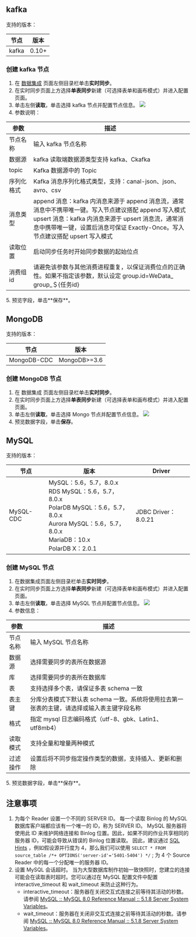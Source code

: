 ## kafka
支持的版本：

| 节点 | 版本 | 
|---------|---------|
|kafka	|0.10+|

### 创建 kafka 节点
1. 在 [数据集成]() 页面左侧目录栏单击**实时同步**。
2. 在实时同步页面上方选择**单表同步**新建（可选择表单和画布模式）并进入配置页面。
3. 单击左侧**读取**，单击选择 kafka 节点并配置节点信息。
![](https://qcloudimg.tencent-cloud.cn/raw/6beb9ff521c0e55386140d93bce5ae19.png)
4. 参数说明：
<table>
<thead>
<tr>
<th>参数</th>
<th>描述</th>
</tr>
</thead>
<tbody><tr>
<td>节点名称</td>
<td>输入 kafka 节点名称</td>
</tr>
<tr>
<td>数据源</td>
<td>kafka 读取端数据源类型支持 kafka、Ckafka</td>
</tr>
<tr>
<td>topic</td>
<td>Kafka 数据源中的 Topic</td>
</tr>
<tr>
<td>序列化格式</td>
<td>Kafka 消息序列化格式类型，支持：canal-json、json、avro、csv</td>
</tr>
<tr>
<td>消息类型</td>
<td>append 消息：kafka 内消息来源于 append 消息流，通常消息中不携带唯一键。写入节点建议搭配 append 写入模式<br>upsert 消息：kafka 内消息来源于 upsert 消息流，通常消息中携带唯一键，设置后消息可保证 Exactly-Once。写入节点建议搭配 upsert 写入模式</td>
</tr>
<tr>
<td>读取位置</td>
<td>启动同步任务时开始同步数据的起始位点</td>
</tr>
<tr>
<td>消费组 id</td>
<td>请避免该参数与其他消费进程重复，以保证消费位点的正确性。如果不指定该参数，默认设定 group.id=WeData_ group_＄{任务id}</td>
</tr>
</tbody></table>
5. 预览字段，单击**保存**。

## MongoDB
支持的版本：

| 节点 | 版本 | 
|---------|---------|
|MongoDB-CDC	|MongoDB>=3.6|

### 创建 MongoDB 节点
1. 在 数据集成 页面左侧目录栏单击**实时同步**。
2. 在实时同步页面上方选择**单表同步**新建（可选择表单和画布模式）并进入配置页面。
3. 单击左侧**读取**，单击选择 Mongo 节点并配置节点信息。
![](https://qcloudimg.tencent-cloud.cn/raw/46d1e215bcbbdd1fc961e047e10525b5.png)
4. 预览数据字段，单击**保存**。

## MySQL
支持的版本：

| 节点 | 版本 | Driver|
|---------|---------|	---------|	
|MySQL-CDC 	|MySQL：5.6，5.7，8.0.x<br>RDS MySQL：5.6，5.7， 8.0.x<br>PolarDB MySQL：5.6，5.7，8.0.x<br>Aurora MySQL：5.6，5.7，8.0.x<br>MariaDB：10.x<br>PolarDB X：2.0.1	|JDBC Driver：8.0.21|

### 创建 MySQL 节点
1. 在数据集成页面左侧目录栏单击**实时同步**。
2. 在实时同步页面上方选择**单表同步**新建（可选择表单和画布模式）并进入配置页面。
3. 单击左侧**读取**，单击选择 MySQL 节点并配置节点信息。
![](https://qcloudimg.tencent-cloud.cn/raw/8f7635438de658e3d26cb74d62da060b.png)
4. 参数信息：
<table>
<thead>
<tr>
<th>参数</th>
<th>描述</th>
</tr>
</thead>
<tbody><tr>
<td>节点名称</td>
<td>输入 MySQL 节点名称</td>
</tr>
<tr>
<td>数据源</td>
<td>选择需要同步的表所在数据源</td>
</tr>
<tr>
<td>库</td>
<td>选择需要同步的表所在数据库</td>
</tr>
<tr>
<td>表</td>
<td>支持选择多个表，请保证多表 schema 一致</td>
</tr>
<tr>
<td>表主键</td>
<td>分库分表模式下默认表 schema 一致。系统将使用拉去第一张表的主键，请选择或输入表主键字段名称</td>
</tr>
<tr>
<td>格式</td>
<td>指定 mysql 日志编码格式（utf-8、gbk、Latin1、utf8mb4）</td>
</tr>
<tr>
<td>读取模式</td>
<td>支持全量和增量两种模式</td>
</tr>
<tr>
<td>过滤操作</td>
<td>设置后将不同步指定操作类型的数据，支持插入、更新和删除</td>
</tr>
</tbody></table>
5. 预览数据字段，单击**保存**。

## 注意事项
1. 为每个 Reader 设置一个不同的 SERVER ID。
每一个读取 Binlog 的 MySQL 数据库客户端都应该有一个唯一的 ID，称为 SERVER ID。 MySQL 服务器将使用此 ID 来维护网络连接和 Binlog 位置。因此，如果不同的作业共享相同的服务器 ID，可能会导致从错误的 Binlog 位置读取。 因此，建议通过 [SQL Hints](https://nightlies.apache.org/flink/flink-docs-release-1.11/dev/table/sql/hints.html) ，例如假设源并行度为 4，那么我们可以使用 `SELECT * FROM source_table /*+ OPTIONS('server-id'='5401-5404') */` ; 为 4 个 Source Reader 中的每一个分配唯一的服务器 ID。
2. 设置 MySQL 会话超时。
当为大型数据库制作初始一致快照时，您建立的连接可能会在读取表时超时。您可以通过在 MySQL 配置文件中配置 interactive_timeout 和 wait_timeout 来防止这种行为。
	- interactive_timeout：服务器在关闭交互式连接之前等待其活动的秒数。请参阅 [MySQL :: MySQL 8.0 Reference Manual :: 5.1.8 Server System Variables](https://dev.mysql.com/doc/refman/8.0/en/server-system-variables.html#sysvar_interactive_timeout)。
	- wait_timeout：服务器在关闭非交互式连接之前等待其活动的秒数。请参阅 [MySQL :: MySQL 8.0 Reference Manual :: 5.1.8 Server System Variables](https://dev.mysql.com/doc/refman/8.0/en/server-system-variables.html#sysvar_wait_timeout)。
